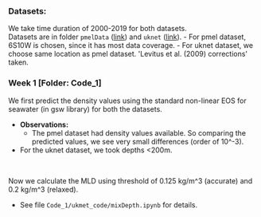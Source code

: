 ### Datasets:
We take time duration of 2000-2019 for both datasets.
<br>
Datasets are in folder `pmelData` ([link](https://www.pmel.noaa.gov/tao/drupal/disdel/)) and `uknet` ([link](https://www.metoffice.gov.uk/hadobs/en4/download-en4-2-2.html)). 
    - For pmel dataset, 6S10W is chosen, since it has most data coverage.
    - For uknet dataset, we choose same location as pmel dataset. 'Levitus et al. (2009) corrections' taken.

### **Week 1**  [Folder: Code_1]
We first predict the density values using the standard non-linear EOS for seawater (in gsw library) for both the datasets. 
- **Observations:**
    - The pmel dataset had density values available. So comparing the predicted values, we see very small differences (order of 10^-3).
- For the uknet dataset, we took depths <200m. 

<br>

Now we calculate the MLD using threshold of 0.125 kg/m^3 (accurate) and 0.2 kg/m^3 (relaxed).
- See file `Code_1/ukmet_code/mixDepth.ipynb` for details.
